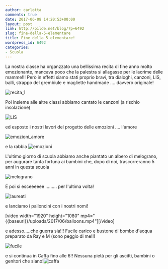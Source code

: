 ```yaml
---
author: carlotta
comments: true
date: 2017-06-08 14:20:53+00:00
layout: post
link: http://pilde.net/blog/?p=6492
slug: fine-della-5-elementare
title: Fine della 5 elementare!
wordpress_id: 6492
categories:
- Scuola
---
```


La nostra classe ha organzzato una bellissima recita di fine anno molto emozionante, mancava poco che la palestra si allagasse per le lacrime delle mamme!!! Però in effetti siamo stati proprio bravi, tra dialoghi, canzoni, LIS, balli, strappo del grembiule e magliette handmade .... davvero originale!

![recita_1]({{baseurl}}/uploads/2017/06/recita_1.jpg)


Poi insieme alle altre classi abbiamo cantato le canzoni (a rischio insolazione)




![LIS]({{baseurl}}/uploads/2017/06/LIS.jpg)




ed esposto i nostri lavori del progetto delle emozioni .... l'amore

![emozioni_amore]({{baseurl}}/uploads/2017/06/emozioni_amore.jpg)




e la rabbia ![emozioni]({{baseurl}}/uploads/2017/06/emozioni-1.jpg)


L'ultimo giorno di scuola abbiamo anche piantato un albero di melograno, per augurare tanta fortuna ai bambini che, dopo di noi, trascorreranno 5 anni in questa scuola

![melograno]({{baseurl}}/uploads/2017/06/melograno.jpg)




E poi si esceeeeee ......... per l'ultima volta!

![laureati]({{baseurl}}/uploads/2017/06/laureati.jpg)




e lanciamo i palloncini con i nostri nomi!

[video width="1920" height="1080" mp4="{{baseurl}}/uploads/2017/06/balloons.mp4"][/video]

e adesso.....che guerra sia!!! Fucile carico e bustone di bombe d'acqua preparato da Ray e M (sono peggio di me!!)




![fucile]({{baseurl}}/uploads/2017/06/fucile.jpg)




e si continua in Caffa fino alle 6!! Nessuna pietà per gli ascitti, bambini o genitori che siano!![caffa]({{baseurl}}/uploads/2017/06/caffa.jpg)



